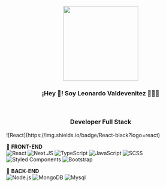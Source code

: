<p align="center" width="300">
   <img align="center" width="200" src="https://grupoweb.com.ar/profile/profile.png" />
   <h3 align="center">¡Hey 👋! Soy Leonardo Valdevenitez 👨🏻‍💻</h3><br/>
   <h3 align="center">Developer Full Stack </h3>![React](https://img.shields.io/badge/React-black?logo=react)
</p>



🌱 **FRONT-END** <br />
![React](https://img.shields.io/badge/React-black?logo=react)
![Next.JS](https://img.shields.io/badge/Next.JS-black?logo=Next.JS)
![TypeScript](https://img.shields.io/badge/TypeScript-black?logo=typescript)
![JavaScript](https://img.shields.io/badge/ES6,%20HTML5,%20CSS3-black?logo=javascript)
![SCSS](https://img.shields.io/badge/SCSS-black?logo=sass)
![Styled Components](https://img.shields.io/badge/Styled%20Components-black?logo=styled-components)
![Bootstrap](https://img.shields.io/badge/Bootstrap-black?logo=Bootstrap)


🌱 **BACK-END** <br />
![Node.js](https://img.shields.io/badge/Node.js-black?logo=node.js)
![MongoDB](https://img.shields.io/badge/MongoDB-black?logo=mongodb)
![Mysql](https://img.shields.io/badge/MysqlL-black?logo=mysql)








